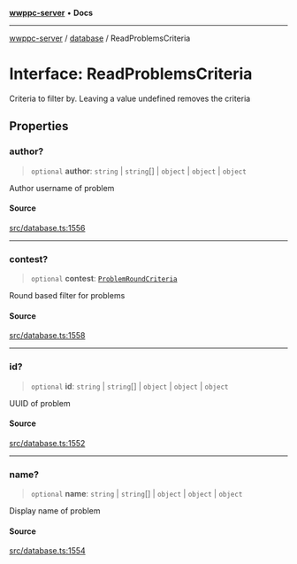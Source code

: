[**wwppc-server**](../../README.md) • **Docs**

***

[wwppc-server](../../modules.md) / [database](../README.md) / ReadProblemsCriteria

# Interface: ReadProblemsCriteria

Criteria to filter by. Leaving a value undefined removes the criteria

## Properties

### author?

> `optional` **author**: `string` \| `string`[] \| `object` \| `object` \| `object`

Author username of problem

#### Source

[src/database.ts:1556](https://github.com/WWPPC/WWPPC-server/blob/5af5647ee3617fa27e87b8a991f7e99d942ffb71/src/database.ts#L1556)

***

### contest?

> `optional` **contest**: [`ProblemRoundCriteria`](ProblemRoundCriteria.md)

Round based filter for problems

#### Source

[src/database.ts:1558](https://github.com/WWPPC/WWPPC-server/blob/5af5647ee3617fa27e87b8a991f7e99d942ffb71/src/database.ts#L1558)

***

### id?

> `optional` **id**: `string` \| `string`[] \| `object` \| `object` \| `object`

UUID of problem

#### Source

[src/database.ts:1552](https://github.com/WWPPC/WWPPC-server/blob/5af5647ee3617fa27e87b8a991f7e99d942ffb71/src/database.ts#L1552)

***

### name?

> `optional` **name**: `string` \| `string`[] \| `object` \| `object` \| `object`

Display name of problem

#### Source

[src/database.ts:1554](https://github.com/WWPPC/WWPPC-server/blob/5af5647ee3617fa27e87b8a991f7e99d942ffb71/src/database.ts#L1554)
